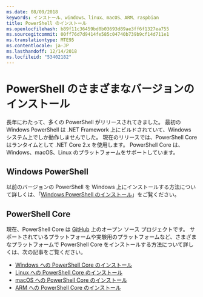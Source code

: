 ```yaml
---
ms.date: 08/09/2018
keywords: インストール、windows、linux、macOS、ARM、raspbian
title: PowerShell のインストール
ms.openlocfilehash: b89f11c36459bd0b03693d89ae3ff6f1327ea755
ms.sourcegitcommit: 00ff76d7d9414fe585c04740b739b9cf14d711e1
ms.translationtype: MTE95
ms.contentlocale: ja-JP
ms.lasthandoff: 12/14/2018
ms.locfileid: "53402182"
---
```

# <a name="installing-various-versions-of-powershell"></a>PowerShell のさまざまなバージョンのインストール

長年にわたって、多くの PowerShell がリリースされてきました。 最初の Windows PowerShell は .NET Framework 上にビルドされていて、Windows システム上でしか動作しませんでした。 現在のリリースでは、PowerShell Core はランタイムとして .NET Core 2.x を使用します。 PowerShell Core は、Windows、macOS、Linux のプラットフォームをサポートしています。

## <a name="windows-powershell"></a>Windows PowerShell

以前のバージョンの PowerShell を Windows 上にインストールする方法について詳しくは、「[Windows PowerShell のインストール](installing-windows-powershell.md)」をご覧ください。

## <a name="powershell-core"></a>PowerShell Core

現在、PowerShell Core は [GitHub](https://github.com/powershell/powershell) 上のオープン ソース プロジェクトです。
サポートされているプラットフォームや実験用のプラットフォームなど、さまざまなプラットフォームで PowerShell Core をインストールする方法について詳しくは、次の記事をご覧ください。

- [Windows への PowerShell Core のインストール](Installing-PowerShell-Core-on-Windows.md)
- [Linux への PowerShell Core のインストール](Installing-PowerShell-Core-on-Linux.md)
- [macOS への PowerShell Core のインストール](Installing-PowerShell-Core-on-macOS.md)
- [ARM への PowerShell Core のインストール](PowerShell-Core-on-ARM.md)
